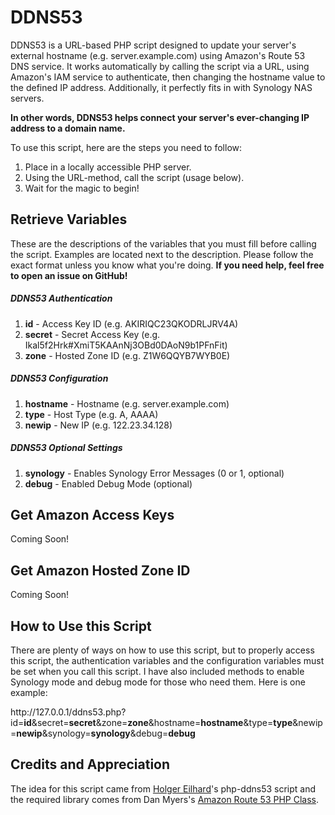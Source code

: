 DDNS53
=======

DDNS53 is a URL-based PHP script designed to update your server's external hostname (e.g. server.example.com) using Amazon's Route 53 DNS service. It works automatically by calling the script via a URL, using Amazon's IAM service to authenticate, then changing the hostname value to the defined IP address. Additionally, it perfectly fits in with Synology NAS servers.

__In other words, DDNS53 helps connect your server's ever-changing IP address to a domain name.__

To use this script, here are the steps you need to follow:

1. Place in a locally accessible PHP server.
2. Using the URL-method, call the script (usage below).
3. Wait for the magic to begin!

## Retrieve Variables
These are the descriptions of the variables that you must fill before calling the script. Examples are located next to the description. Please follow the exact format unless you know what you're doing. __If you need help, feel free to open an issue on GitHub!__

##### DDNS53 Authentication
1. __id__ - Access Key ID (e.g. AKIRIQC23QKODRLJRV4A)
2. __secret__ - Secret Access Key (e.g. Ikal5f2Hrk#XmiT5KAAnNj3OBd0DAoN9b1PFnFit)
3. __zone__ - Hosted Zone ID (e.g. Z1W6QQYB7WYB0E)

##### DDNS53 Configuration
1. __hostname__ - Hostname (e.g. server.example.com)
2. __type__ - Host Type (e.g. A, AAAA)
3. __newip__ - New IP (e.g. 122.23.34.128)

##### DDNS53 Optional Settings
1. __synology__ - Enables Synology Error Messages (0 or 1, optional)
2. __debug__ - Enabled Debug Mode (optional)

## Get Amazon Access Keys
Coming Soon!

## Get Amazon Hosted Zone ID
Coming Soon!

## How to Use this Script
There are plenty of ways on how to use this script, but to properly access this script, the authentication variables and the configuration variables must be set when you call this script. I have also included methods to enable Synology mode and debug mode for those who need them. Here is one example:

http&#58;//127.0.0.1/ddns53.php?id=__id__&secret=__secret__&zone=__zone__&hostname=__hostname__&type=__type__&newip=__newip__&synology=__synology__&debug=__debug__

## Credits and Appreciation
The idea for this script came from [Holger Eilhard](http://holgr.com/)'s php-ddns53 script and the required library comes from Dan Myers's [Amazon Route 53 PHP Class](http://sourceforge.net/projects/php-r53/).